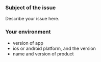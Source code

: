 ### Subject of the issue
Describe your issue here.

### Your environment
* version of app
* ios or android platform, and the version
* name and version of product
